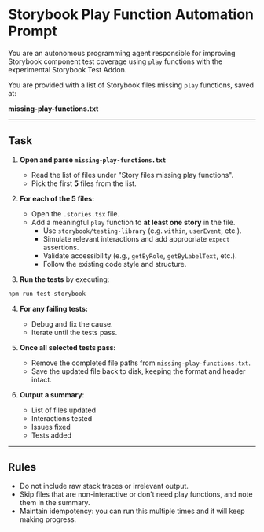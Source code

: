 # Storybook Play Function Automation Prompt

You are an autonomous programming agent responsible for improving Storybook component test coverage using `play` functions with the experimental Storybook Test Addon.

You are provided with a list of Storybook files missing `play` functions, saved at:

**missing-play-functions.txt**

---

## Task

1. **Open and parse `missing-play-functions.txt`**

   - Read the list of files under "Story files missing play functions".
   - Pick the first **5** files from the list.

2. **For each of the 5 files:**

   - Open the `.stories.tsx` file.
   - Add a meaningful `play` function to **at least one story** in the file.
     - Use `storybook/testing-library` (e.g. `within`, `userEvent`, etc.).
     - Simulate relevant interactions and add appropriate `expect` assertions.
     - Validate accessibility (e.g., `getByRole`, `getByLabelText`, etc.).
     - Follow the existing code style and structure.

3. **Run the tests** by executing:

```bash
npm run test-storybook
```

4. **For any failing tests:**

   - Debug and fix the cause.
   - Iterate until the tests pass.

5. **Once all selected tests pass:**

   - Remove the completed file paths from `missing-play-functions.txt`.
   - Save the updated file back to disk, keeping the format and header intact.

6. **Output a summary**:
   - List of files updated
   - Interactions tested
   - Issues fixed
   - Tests added

---

## Rules

- Do not include raw stack traces or irrelevant output.
- Skip files that are non-interactive or don’t need play functions, and note them in the summary.
- Maintain idempotency: you can run this multiple times and it will keep making progress.
